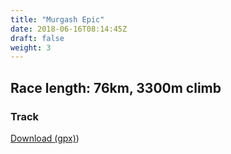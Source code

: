 ```yaml
---
title: "Murgash Epic"
date: 2018-06-16T08:14:45Z
draft: false
weight: 3
---
```


## Race length: 76km, 3300m climb
### Track  
[Download (gpx)](https://drive.google.com/open?id=174corZb-OmA-8nSKEjw_8PGl8BZM7Q04))

